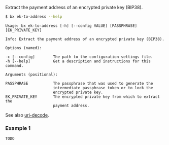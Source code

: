 Extract the payment address of an encrypted private key (BIP38).
```sh
$ bx ek-to-address --help
```
```
Usage: bx ek-to-address [-h] [--config VALUE] [PASSPHRASE]               
[EK_PRIVATE_KEY]                                                         

Info: Extract the payment address of an encrypted private key (BIP38).   

Options (named):

-c [--config]        The path to the configuration settings file.        
-h [--help]          Get a description and instructions for this command.

Arguments (positional):

PASSPHRASE           The passphrase that was used to generate the        
                     intermediate passphrase token or to lock the        
                     encrypted private key.                              
EK_PRIVATE_KEY       The encrypted private key from which to extract the 
                     payment address.
```
See also [uri-decode](bx-uri-decode).
### Example 1
```sh
TODO
```